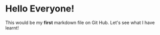 # Hello Everyone!
This would be my **first** markdown file on Git Hub. 
Let's see what I have learnt!